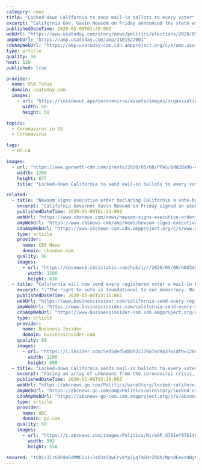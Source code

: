 ```yaml
---
category: news
title: "Locked-down California to send mail-in ballots to every voter"
excerpt: "California Gov. Gavin Newsom on Friday announced the state will send every voter a mail-in ballot for the November elections."
publishedDateTime: 2020-05-09T01:40:00Z
webUrl: "https://www.usatoday.com/story/news/politics/elections/2020/05/08/coronavirus-california-send-mail-ballots-every-voter/3101522001/"
ampWebUrl: "https://amp.usatoday.com/amp/3101522001"
cdnAmpWebUrl: "https://amp-usatoday-com.cdn.ampproject.org/c/s/amp.usatoday.com/amp/3101522001"
type: article
quality: 90
heat: 120
published: true

provider:
  name: USA Today
  domain: usatoday.com
  images:
    - url: "https://insideout.app/coronavirus/assets/images/organizations/usatoday.com-50x50.jpg"
      width: 50
      height: 50

topics:
  - Coronavirus in US
  - Coronavirus

tags:
  - US-CA

images:
  - url: "https://www.gannett-cdn.com/presto/2020/05/08/PPAS/6dd28a9b-e07b-4b54-9a20-a33ffd8cd4a5-AP20129791254453.jpg?auto=webp&crop=5471,3078,x0,y182&format=pjpg&width=1200"
    width: 1200
    height: 675
    title: "Locked-down California to send mail-in ballots to every voter"

related:
  - title: "Newsom signs executive order declaring California a vote-by-mail state"
    excerpt: "California Governor Gavin Newsom on Friday signed an executive order to ensure every registered voter in the state is automatically mailed a ballot for the November presidential election. The executive order does not replace in-person voting,"
    publishedDateTime: 2020-05-09T01:24:00Z
    webUrl: "https://www.cbsnews.com/news/newsom-signs-executive-order-declaring-california-a-vote-by-mail-state-2020-05-08/"
    ampWebUrl: "https://www.cbsnews.com/amp/news/newsom-signs-executive-order-declaring-california-a-vote-by-mail-state-2020-05-08/"
    cdnAmpWebUrl: "https://www-cbsnews-com.cdn.ampproject.org/c/s/www.cbsnews.com/amp/news/newsom-signs-executive-order-declaring-california-a-vote-by-mail-state-2020-05-08/"
    type: article
    provider:
      name: CBS News
      domain: cbsnews.com
    quality: 90
    images:
      - url: "https://cbsnews1.cbsistatic.com/hub/i/r/2020/05/09/b0d3d075-34a1-4d1a-bc8f-ac7168aeacfd/thumbnail/1200x630/ea98e34dedf05287c78efdc05fd71d8f/ap-20129726887097.jpg"
        width: 1200
        height: 630
  - title: "California will now send every registered voter a mail-in ballot for November elections, in light of coronavirus concerns"
    excerpt: "\"The right to vote is foundational to our democracy. No one should be forced to risk their health to exercise that right,\" Gov. Gavin Newsom said."
    publishedDateTime: 2020-05-08T23:11:00Z
    webUrl: "https://www.businessinsider.com/california-send-every-registered-voter-mail-in-ballot-2020-5"
    ampWebUrl: "https://www.businessinsider.com/california-send-every-registered-voter-mail-in-ballot-2020-5?amp"
    cdnAmpWebUrl: "https://www-businessinsider-com.cdn.ampproject.org/c/s/www.businessinsider.com/california-send-every-registered-voter-mail-in-ballot-2020-5?amp"
    type: article
    provider:
      name: Business Insider
      domain: businessinsider.com
    quality: 80
    images:
      - url: "https://i.insider.com/5eb5ded548d92c179a7ad9a3?width=1200&format=jpeg"
        width: 1200
        height: 600
  - title: "Locked-down California sends mail-in ballots to every voter"
    excerpt: "Facing an array of unknowns from the coronavirus crisis, California will send every voter a mail-in ballot for the November presidential election"
    publishedDateTime: 2020-05-09T02:28:00Z
    webUrl: "https://abcnews.go.com/Politics/wireStory/locked-california-sends-mail-ballots-voter-70589620"
    ampWebUrl: "https://abcnews.go.com/amp/Politics/wireStory/locked-california-sends-mail-ballots-voter-70589620"
    cdnAmpWebUrl: "https://abcnews-go-com.cdn.ampproject.org/c/s/abcnews.go.com/amp/Politics/wireStory/locked-california-sends-mail-ballots-voter-70589620"
    type: article
    provider:
      name: ABC
      domain: go.com
    quality: 60
    images:
      - url: "https://s.abcnews.com/images/Politics/WireAP_d701ef97b14b46dda10d7aa7772779ba_16x9_992.jpg"
        width: 992
        height: 558

secured: "tCRix3lrG9PdaSdMMCix1+JsO3sSQwCrvXYp7yqTmGHrZO8h/NpndEaxz4WyNAnZ+ZuVkEoEqSLt4VbosROIL9nL744Nze7ESuV/hhSwtk+gsYfrlNJTeNI+/vc3bhRYHX/RCIeuTtl9Ft6d6HWtIFPLI/qfxDDUg9knQ532ovFdMZ6b3jx1+8V409GyU0FWfU32tt+Egpl5pZwreSFjl5DstUx3iDHOKKy6ldyFCq1v+HxuKvaFrofSNtm1oLWFWEdRfu0YBt0PoIxe+3vQzEyAbabvvnXOwF9SIlc8SEiaUf+5Wo3z08abNaaJmfyy;XHgDKdynLe/06v2fkCo+nA=="
---
```



